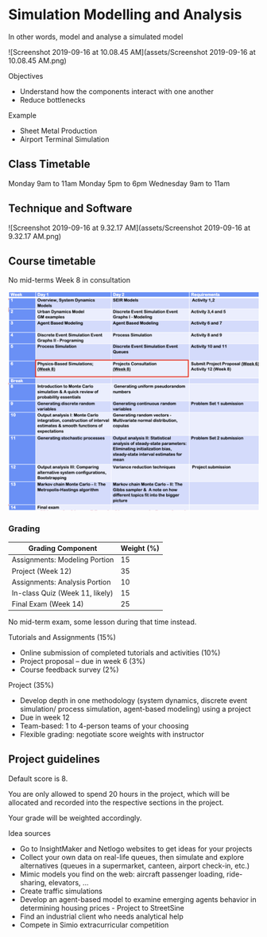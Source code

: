 # Simulation Modelling and Analysis

In other words, model and analyse a simulated model



![Screenshot 2019-09-16 at 10.08.45 AM](assets/Screenshot 2019-09-16 at 10.08.45 AM.png)

Objectives
- Understand how the components interact with one another
- Reduce bottlenecks


Example
- Sheet Metal Production
- Airport Terminal Simulation



## Class Timetable

Monday 9am to 11am
Monday 5pm to 6pm
Wednesday 9am to 11am



## Technique and Software

![Screenshot 2019-09-16 at 9.32.17 AM](assets/Screenshot 2019-09-16 at 9.32.17 AM.png)



## Course timetable

No mid-terms
Week 8 in consultation

![image-20190916093851819](assets/image-20190916093851819.png)



### Grading

Grading Component | Weight (%) 
-|-
Assignments: Modeling Portion | 15 
Project (Week 12) | 35 
Assignments: Analysis Portion | 10 
In-class Quiz (Week 11, likely) | 15 
Final Exam (Week 14) | 25

No mid-term exam, some lesson during that time instead.



Tutorials and Assignments (15%) 
- Online submission of completed tutorials and activities (10%) 
- Project proposal – due in week 6 (3%) 
- Course feedback survey (2%) 



Project (35%) 
- Develop depth in one methodology (system dynamics, discrete event simulation/ process simulation, agent-based modeling) using a project
- Due in week 12
- Team-based: 1 to 4-person teams of your choosing
- Flexible grading: negotiate score weights with instructor



## Project guidelines

Default score is 8.

You are only allowed to spend 20 hours in the project, which will be allocated and recorded into the respective sections in the project.

Your grade will be weighted accordingly.



Idea sources

- Go to InsightMaker and Netlogo websites to get ideas for your projects 
- Collect your own data on real-life queues, then simulate and explore alternatives (queues in a supermarket, canteen, airport check-in, etc.) 
- Mimic models you find on the web: aircraft passenger loading, ride-sharing, elevators, … 
- Create traffic simulations 
- Develop an agent-based model to examine emerging agents behavior in determining housing prices - Project to StreetSine 
- Find an industrial client who needs analytical help 
- Compete in Simio extracurricular competition



